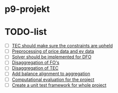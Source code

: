 # p9-projekt
# TODO-list
- [ ] [TEC should make sure the constraints are upheld](https://github.com/Ravnholt7507/p9-projekt/issues/23)
- [ ] [Preprocessing of price data and ev data](https://github.com/Ravnholt7507/p9-projekt/issues/27)
- [ ] [Solver should be implemented for DFO](https://github.com/Ravnholt7507/p9-projekt/issues/30)
- [ ] [Disaggregation of FO's](https://github.com/Ravnholt7507/p9-projekt/issues/32)
- [ ] [Disaggregation of TEC](https://github.com/Ravnholt7507/p9-projekt/issues/33)
- [ ] [Add balance alignment to aggregation](https://github.com/Ravnholt7507/p9-projekt/issues/34)
- [ ] [Computational evaluation for the project](https://github.com/Ravnholt7507/p9-projekt/issues/29)
- [ ] [Create a unit test framework for whole project](https://github.com/Ravnholt7507/p9-projekt/issues/28)
